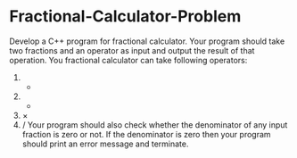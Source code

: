 # Fractional-Calculator-Problem
Develop a C++ program for fractional calculator. Your program should take two fractions and an operator as input and output the result of that operation. You fractional calculator can take following operators:
1.	+
2.	-
3.	×
4.	/ 
Your program should also check whether the denominator of any input fraction is zero or not. If the denominator is zero then your program should print an error message and terminate.

